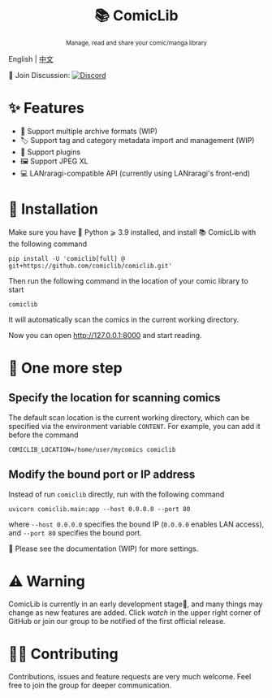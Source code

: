 <h1 align="center">📚 ComicLib</h1><p align="center">
<p align="center"><sup>Manage, read and share your comic/manga library</sup></p>

English | [中文](https://github.com/comiclib/comiclib/blob/master/README.zh.md)

💬 Join Discussion: [![Discord](https://img.shields.io/discord/1100655762411372604?logo=discord&style=flat-square)](https://discord.gg/UmjCbgGUFW)

# ✨ Features
- 📁 Support multiple archive formats (WIP)
- 🏷️ Support tag and category metadata import and management (WIP)
- 🔌 Support plugins
- 🖼️ Support JPEG XL
- 💻 LANraragi-compatible API (currently using LANraragi's front-end)

# 🚀 Installation
Make sure you have 🐍 Python ⩾ 3.9 installed, and install 📚 ComicLib with the following command
```
pip install -U 'comiclib[full] @ git+https://github.com/comiclib/comiclib.git'
```
Then run the following command in the location of your comic library to start
```
comiclib
```
It will automatically scan the comics in the current working directory.

Now you can open http://127.0.0.1:8000 and start reading.

# 🍰 One more step

## Specify the location for scanning comics
The default scan location is the current working directory, which can be specified via the environment variable `CONTENT`.
For example, you can add it before the command
```
COMICLIB_LOCATION=/home/user/mycomics comiclib
```

## Modify the bound port or IP address
Instead of run `comiclib` directly, run with the following command
```
uvicorn comiclib.main:app --host 0.0.0.0 --port 80
```
where `--host 0.0.0.0` specifies the bound IP (`0.0.0.0` enables LAN access), and `--port 80` specifies the bound port.

📄 Please see the documentation (WIP) for more settings.

# ⚠️ Warning

ComicLib is currently in an early development stage🚧, and many things may change as new features are added. Click *watch* in the upper right corner of GitHub or join our group to be notified of the first official release.

# 👩‍💻 Contributing
Contributions, issues and feature requests are very much welcome.
Feel free to join the group for deeper communication.
